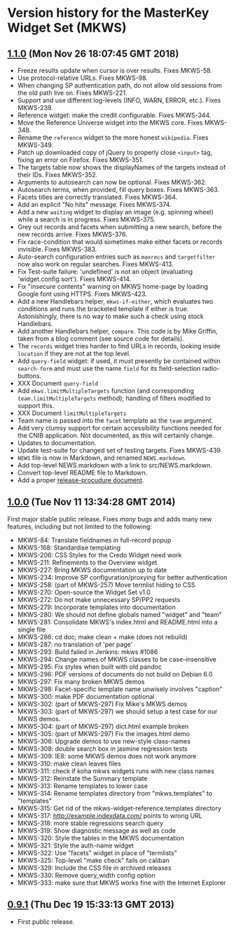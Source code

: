 # Version history for the MasterKey Widget Set (MKWS)

## [1.1.0](https://github.com/indexdata/mkws/tree/v1.1.0) (Mon Nov 26 18:07:45 GMT 2018)

* Freeze results update when cursor is over results. Fixes MKWS-58.
* Use protocol-relative URLs. Fixes MKWS-98.
* When changing SP authentication path, do not allow old sessions from the old path live on. Fixes MKWS-221.
* Support and use different log-levels (INFO, WARN, ERROR, etc.). Fixes MKWS-239.
* Reference widget: make the credit configurable. Fixes MKWS-344.
* Move the Reference Universe widget into the MKWS core. Fixes MKWS-348.
* Rename the `reference` widget to the more honest `wikipedia`. Fixes MKWS-349.
* Patch up downloaded copy of jQuery to properly close `<input>` tag, fixing an error on Firefox. Fixes MKWS-351.
* The targets table now shows the displayNames of the targets instead of their IDs. Fixes MKWS-352.
* Arguments to autosearch can now be optional. Fixes MKWS-362.
* Autosearch terms, when provided, fill query boxes. Fixes MKWS-363.
* Facets titles are correctly translated. Fixes MKWS-364.
* Add an explicit "No hits" message. Fixes MKWS-374.
* Add a new `waiting` widget to display an image (e.g. spinning wheel) while a search is in progress. Fixes MKWS-375.
* Grey out records and facets when submitting a new search, before the new records arrive. Fixes MKWS-376.
* Fix race-condition that would sometimes make either facets or records invisible. Fixes MKWS-383.
* Auto-search configuration entries such as `maxrecs` and `targetfilter` now also work on regular searches. Fixes MKWS-413.
* Fix Test-suite failure: 'undefined' is not an object (evaluating 'widget.config.sort'). Fixes MKWS-414.
* Fix "insecure contents" warning on MKWS home-page by loading Google font using HTTPS. Fixes MKWS-423.
* Add a new Handlebars helper, `mkws-if-either`, which evaluates two conditions and runs the bracketed template if either is true. Astonishingly, there is no way to make such a check using stock Handlebars.
* Add another Handlebars helper, `compare`. This code is by Mike Griffin, taken from a blog comment (see source code for details).
* The `records` widget tries harder to find URLs in records, looking inside `location` if they are not at the top level.
* Add `query-field` widget: if used, it must presently be contained within `search-form` and must use the name `field` for its field-selection radio-buttons.
* XXX Document `query-field`
* Add `mkws.limitMultipleTargets` function (and corresponding `team.limitMultipleTargets` method); handling of filters modified to support this.
* XXX Document `limitMultipleTargets`
* Team name is passed into the `facet` template as the `team` argument.
* Add very clumsy support for certain accessibility functions needed for the CNIB application. Not documented, as this will certainly change.
* Updates to documentation.
* Update test-suite for changed set of testing targets. Fixes MKWS-439.
* `NEWS` file is now in Markdown, and renamed `NEWS.markdown`.
* Add top-level NEWS.markdown with a link to src/NEWS.markdown.
* Convert top-level README file to Markdown.
* Add a proper [release-procudure document](../doc/release-process.markdown).


## [1.0.0](https://github.com/indexdata/mkws/tree/1.0.0) (Tue Nov 11 13:34:28 GMT 2014)

First major stable public release. Fixes _many_ bugs and adds
many new features, including but not limited to the following:

* MKWS-84:	Translate fieldnames in full-record popup
* MKWS-168:	Standardise templating
* MKWS-206:	CSS Styles for the Credo Widget need work
* MKWS-211:	Refinements to the Overview widget
* MKWS-227:	Bring MKWS documentation up to date
* MKWS-234:	Improve SP configuration/proxying for better authentication
* MKWS-258:	(part of MKWS-257) Move termlist hiding to CSS
* MKWS-270:	Open-source the Widget Set v1.0
* MKWS-272:	Do not make unnecessary SP/PP2 requests
* MKWS-279:	Incorporate templates into documentation
* MKWS-280:	We should not define globals named "widget" and "team"
* MKWS-281:	Consolidate MKWS's index.html and README.html into a single file
* MKWS-286:	cd doc; make clean + make (does not rebuild)
* MKWS-287:	no translation of 'per page'
* MKWS-293:	Build failed in Jenkins: mkws #1086
* MKWS-294:	Change names of MKWS classes to be case-insensitive
* MKWS-295:	Fix styles when built with old pandoc
* MKWS-296:	PDF versions of documents do not build on Debian 6.0
* MKWS-297:	Fix many broken MKWS demos
* MKWS-298:	Facet-specific template name unwisely involves "caption"
* MKWS-300:	make PDF documentation optional
* MKWS-302:	(part of MKWS-297) Fix Mike's MKWS demos
* MKWS-303:	(part of MKWS-297) we should setup a test case for our MKWS demos.
* MKWS-304:	(part of MKWS-297) dict.html example broken
* MKWS-305:	(part of MKWS-297) Fix the images.html demo
* MKWS-306:	Upgrade demos to use new-style class-names
* MKWS-308:	double search box in jasmine regression tests
* MKWS-309:	IE8: some MKWS demos does not work anymore
* MKWS-310:	make clean leaves files
* MKWS-311:	check if koha mkws widgets runs with new class names
* MKWS-312:	Reinstate the Summary template
* MKWS-313:	Rename templates to lower case
* MKWS-314:	Rename templates directory from "mkws.templates" to "templates"
* MKWS-315:	Get rid of the mkws-widget-reference.templates directory
* MKWS-317:	http://example.indexdata.com/ points to wrong URL
* MKWS-318:	more stable regressions search query
* MKWS-319:	Show diagnostic message as well as code
* MKWS-320:	Style the tables in the MKWS documentation
* MKWS-321:	Style the auth-name widget
* MKWS-322:	Use "facets" widget in place of "termlists"
* MKWS-325:	Top-level "make check" fails on caliban
* MKWS-329:	Include the CSS file in archived releases
* MKWS-330:	Remove query_width config option
* MKWS-333:	make sure that MKWS works fine with the Internet Explorer


## [0.9.1](https://github.com/indexdata/mkws/tree/0.9.1) (Thu Dec 19 15:33:13 GMT 2013)

* First public release.

